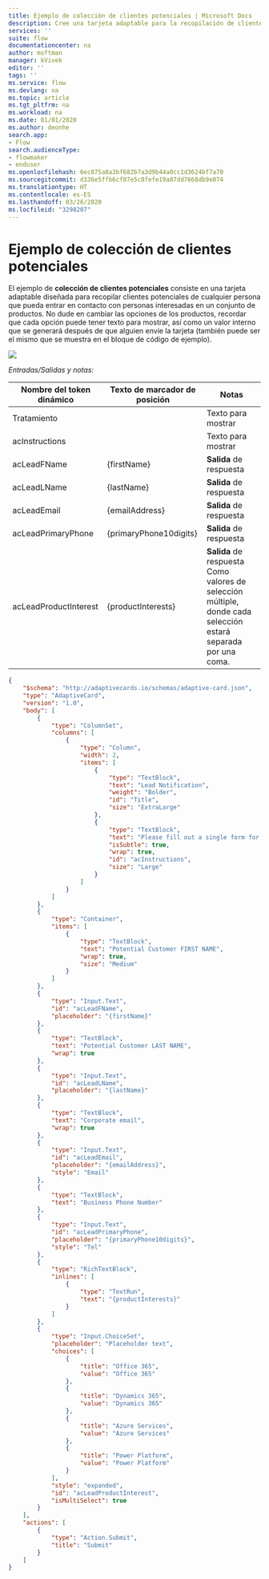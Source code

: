 ```yaml
---
title: Ejemplo de colección de clientes potenciales | Microsoft Docs
description: Cree una tarjeta adaptable para la recopilación de clientes potenciales a partir de personas interesadas en un conjunto de productos.
services: ''
suite: flow
documentationcenter: na
author: msftman
manager: kVivek
editor: ''
tags: ''
ms.service: flow
ms.devlang: na
ms.topic: article
ms.tgt_pltfrm: na
ms.workload: na
ms.date: 01/01/2020
ms.author: deonhe
search.app:
- Flow
search.audienceType:
- flowmaker
- enduser
ms.openlocfilehash: 6ec875a8a3bf682b7a3d9b44a0cc1d3624bf7a70
ms.sourcegitcommit: d336e5ffb6cf07e5c8fefe19a87dd7668db9e074
ms.translationtype: HT
ms.contentlocale: es-ES
ms.lasthandoff: 03/26/2020
ms.locfileid: "3298207"
---
```

# <a name="lead-collection-sample"></a>Ejemplo de colección de clientes potenciales

El ejemplo de **colección de clientes potenciales** consiste en una tarjeta adaptable diseñada para recopilar clientes potenciales de cualquier persona que pueda entrar en contacto con personas interesadas en un conjunto de productos. No dude en cambiar las opciones de los productos, recordar que cada opción puede tener texto para mostrar, así como un valor interno que se generará después de que alguien envíe la tarjeta (también puede ser el mismo que se muestra en el bloque de código de ejemplo).

![](media/adaptive-cards/lead-notification.png)

*Entradas/Salidas y notas:*

| Nombre del token dinámico    | Texto de marcador de posición       | Notas                                                                                       |
|-----------------------|------------------------|--------------------------------------|
| Tratamiento                 |                        | Texto para mostrar                                                                                  |
| acInstructions        |                        | Texto para mostrar                                                                                  |
| acLeadFName           | {firstName}            | **Salida** de respuesta                                                                           |
| acLeadLName           | {lastName}             | **Salida** de respuesta                                                                           |
| acLeadEmail           | {emailAddress}         | **Salida** de respuesta                                                                           |
| acLeadPrimaryPhone    | {primaryPhone10digits} | **Salida** de respuesta                                                                           |
| acLeadProductInterest | {productInterests}     | **Salida** de respuesta  <br>Como valores de selección múltiple, donde cada selección estará separada por una coma.                                                                         |

``` json
{
    "$schema": "http://adaptivecards.io/schemas/adaptive-card.json",
    "type": "AdaptiveCard",
    "version": "1.0",
    "body": [
        {
            "type": "ColumnSet",
            "columns": [
                {
                    "type": "Column",
                    "width": 2,
                    "items": [
                        {
                            "type": "TextBlock",
                            "text": "Lead Notification",
                            "weight": "Bolder",
                            "id": "Title",
                            "size": "ExtraLarge"
                        },
                        {
                            "type": "TextBlock",
                            "text": "Please fill out a single form for each individual expressing interest in our products. ",
                            "isSubtle": true,
                            "wrap": true,
                            "id": "acInstructions",
                            "size": "Large"
                        }
                    ]
                }
            ]
        },
        {
            "type": "Container",
            "items": [
                {
                    "type": "TextBlock",
                    "text": "Potential Customer FIRST NAME",
                    "wrap": true,
                    "size": "Medium"
                }
            ]
        },
        {
            "type": "Input.Text",
            "id": "acLeadFName",
            "placeholder": "{firstName}"
        },
        {
            "type": "TextBlock",
            "text": "Potential Customer LAST NAME",
            "wrap": true
        },
        {
            "type": "Input.Text",
            "id": "acLeadLName",
            "placeholder": "{lastName}"
        },
        {
            "type": "TextBlock",
            "text": "Corporate email",
            "wrap": true
        },
        {
            "type": "Input.Text",
            "id": "acLeadEmail",
            "placeholder": "{emailAddress}",
            "style": "Email"
        },
        {
            "type": "TextBlock",
            "text": "Business Phone Number"
        },
        {
            "type": "Input.Text",
            "id": "acLeadPrimaryPhone",
            "placeholder": "{primaryPhone10digits}",
            "style": "Tel"
        },
        {
            "type": "RichTextBlock",
            "inlines": [
                {
                    "type": "TextRun",
                    "text": "{productInterests}"
                }
            ]
        },
        {
            "type": "Input.ChoiceSet",
            "placeholder": "Placeholder text",
            "choices": [
                {
                    "title": "Office 365",
                    "value": "Office 365"
                },
                {
                    "title": "Dynamics 365",
                    "value": "Dynamics 365"
                },
                {
                    "title": "Azure Services",
                    "value": "Azure Services"
                },
                {
                    "title": "Power Platform",
                    "value": "Power Platform"
                }
            ],
            "style": "expanded",
            "id": "acLeadProductInterest",
            "isMultiSelect": true
        }
    ],
    "actions": [
        {
            "type": "Action.Submit",
            "title": "Submit"
        }
    ]
}
```


